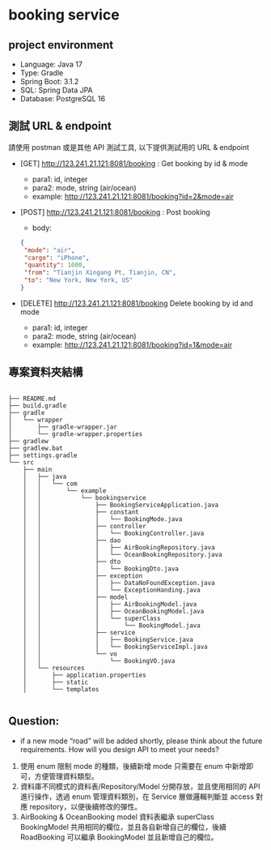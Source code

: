 #  booking service 

## project environment
- Language: Java 17
- Type: Gradle
- Spring Boot: 3.1.2
- SQL: Spring Data JPA
- Database: PostgreSQL 16


## 測試 URL & endpoint 
請使用 postman 或是其他 API 測試工具, 以下提供測試用的 URL & endpoint
 - [GET] http://123.241.21.121:8081/booking : Get booking by id & mode
   - para1: id, integer
   - para2: mode, string (air/ocean)
   - example: http://123.241.21.121:8081/booking?id=2&mode=air
   

- [POST] http://123.241.21.121:8081/booking : Post booking
  - body:
  ```json
  {
   "mode": "air",
   "cargo": "iPhone",
   "quantity": 1000,
   "from": "Tianjin Xingang Pt, Tianjin, CN",
   "to": "New York, New York, US"
  }
  ```


- [DELETE] http://123.241.21.121:8081/booking Delete booking by id and mode
  - para1: id, integer
  - para2: mode, string (air/ocean)
  - example: http://123.241.21.121:8081/booking?id=1&mode=air


## 專案資料夾結構
```tree
    
├── README.md
├── build.gradle
├── gradle
│   └── wrapper
│       ├── gradle-wrapper.jar
│       └── gradle-wrapper.properties
├── gradlew
├── gradlew.bat
├── settings.gradle
└── src
    ├── main
    │   ├── java
    │   │   └── com
    │   │       └── example
    │   │           └── bookingservice
    │   │               ├── BookingServiceApplication.java
    │   │               ├── constant
    │   │               │   └── BookingMode.java
    │   │               ├── controller
    │   │               │   └── BookingController.java
    │   │               ├── dao
    │   │               │   ├── AirBookingRepository.java
    │   │               │   └── OceanBookingRepository.java
    │   │               ├── dto
    │   │               │   └── BookingDto.java
    │   │               ├── exception
    │   │               │   ├── DataNoFoundException.java
    │   │               │   └── ExceptionHanding.java
    │   │               ├── model
    │   │               │   ├── AirBookingModel.java
    │   │               │   ├── OceanBookingModel.java
    │   │               │   └── superClass
    │   │               │       └── BookingModel.java
    │   │               ├── service
    │   │               │   ├── BookingService.java
    │   │               │   └── BookingServiceImpl.java
    │   │               └── vo
    │   │                   └── BookingVO.java
    │   └── resources
    │       ├── application.properties
    │       ├── static
    │       └── templates


```


## Question:
- if a new mode “road” will be added shortly, please think about the future requirements. How will you design API to meet your needs?
1. 使用 enum 限制 mode 的種類，後續新增 mode 只需要在 enum 中新增即可，方便管理資料類型。
2. 資料庫不同模式的資料表/Repository/Model 分開存放，並且使用相同的 API 進行操作，透過 enum 管理資料類別，在 Service 層做邏輯判斷並 access 對應 repository，以便後續修改的彈性。
3. AirBooking & OceanBooking model 資料表繼承 superClass BookingModel 共用相同的欄位，並且各自新增自己的欄位，後續 RoadBooking 可以繼承 BookingModel 並且新增自己的欄位。
